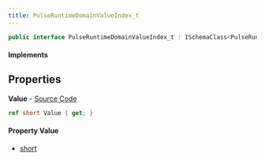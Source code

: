 ```yaml
---
title: PulseRuntimeDomainValueIndex_t
---
```


```csharp
public interface PulseRuntimeDomainValueIndex_t : ISchemaClass<PulseRuntimeDomainValueIndex_t>, ISchemaField, ISchemaClass, INativeHandle
```

#### Implements

## Properties

**Value** - [Source Code](https://github.com/swiftly-solution/swiftlys2/blob/main/managed/src/SwiftlyS2.Generated/Schemas/Interfaces/PulseRuntimeDomainValueIndex_t.cs#L16)

```csharp
ref short Value { get; }
```

#### Property Value

- [short](https://learn.microsoft.com/dotnet/api/system.int16)


